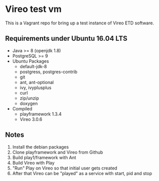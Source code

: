 
# Vireo test vm

This is a Vagrant repo for bring up a test instance of Vireo ETD software.

## Requirements under Ubuntu 16.04 LTS

+ Java >= 8 (openjdk 1.8)
+ PostgreSQL >= 9
+ Ubuntu Packages
    + default-jdk-8
    + postgress, postgres-contrib
    + git
    + ant, ant-optional
    + ivy, ivyplusplus
    + curl
    + zip/unzip
    + doxygen
+ Compiled
    + playframework 1.3.4
    + Vireo 3.0.6

## Notes

1. Install the debian packages
2. Clone playframework and Vireo from Github
3. Build play1/framework with Ant
4. Build Vireo with Play
5. "Run" Play on Vireo so that initial user gets created
6. After that Vireo can be "played" as a service with start, pid and stop


